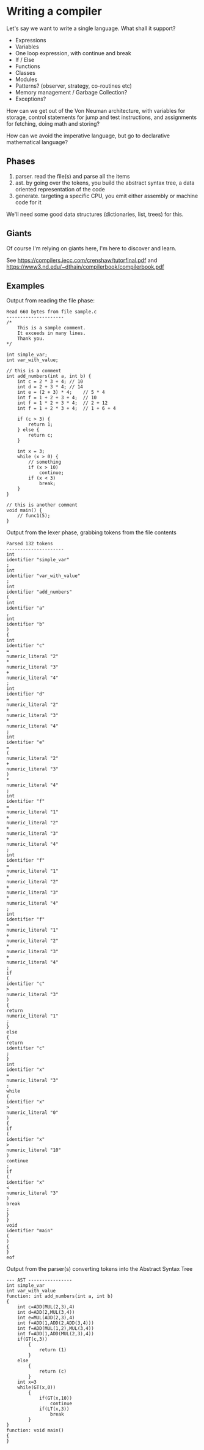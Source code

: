 # Writing a compiler

Let's say we want to write a single language. What shall it support?

* Expressions
* Variables
* One loop expression, with continue and break
* If / Else
* Functions
* Classes
* Modules
* Patterns? (observer, strategy, co-routines etc)
* Memory management / Garbage Collection?
* Exceptions?

How can we get out of the Von Neuman architecture,
with variables for storage, 
control statements for jump and test instructions,
and assignments for fetching, doing math and storing?

How can we avoid the imperative language, but go to 
declarative mathematical language?

## Phases

1. parser. read the file(s) and parse all the items
2. ast. by going over the tokens, you build the abstract syntax tree, 
a data oriented representation of the code
3. generate. targeting a specific CPU, you emit either assembly
or machine code for it

We'll need some good data structures (dictionaries, list, trees) for this.

## Giants

Of course I'm relying on giants here, I'm here to discover and learn.

See https://compilers.iecc.com/crenshaw/tutorfinal.pdf
and https://www3.nd.edu/~dthain/compilerbook/compilerbook.pdf


## Examples

Output from reading the file phase:

```
Read 660 bytes from file sample.c
---------------------
/*
    This is a sample comment.
    It exceeds in many lines.
    Thank you.
*/

int simple_var;
int var_with_value;

// this is a comment
int add_numbers(int a, int b) {
    int c = 2 * 3 + 4; // 10
    int d = 2 + 3 * 4; // 14
    int e = (2 + 3) * 4;    // 5 * 4
    int f = 1 + 2 + 3 + 4;  // 10
    int f = 1 * 2 + 3 * 4;  // 2 + 12
    int f = 1 + 2 * 3 + 4;  // 1 + 6 + 4

    if (c > 3) {
        return 1;
    } else {
        return c;
    }

    int x = 3;
    while (x > 0) {
        // something
        if (x > 10)
            continue;
        if (x < 3)
            break;
    }
}

// this is another comment
void main() {
    // func1(5);
}
```

Output from the lexer phase, grabbing tokens from the file contents

```
Parsed 132 tokens
---------------------
int
identifier "simple_var"
;
int
identifier "var_with_value"
;
int
identifier "add_numbers"
(
int
identifier "a"
,
int
identifier "b"
)
{
int
identifier "c"
=
numeric_literal "2"
*
numeric_literal "3"
+
numeric_literal "4"
;
int
identifier "d"
=
numeric_literal "2"
+
numeric_literal "3"
*
numeric_literal "4"
;
int
identifier "e"
=
(
numeric_literal "2"
+
numeric_literal "3"
)
*
numeric_literal "4"
;
int
identifier "f"
=
numeric_literal "1"
+
numeric_literal "2"
+
numeric_literal "3"
+
numeric_literal "4"
;
int
identifier "f"
=
numeric_literal "1"
*
numeric_literal "2"
+
numeric_literal "3"
*
numeric_literal "4"
;
int
identifier "f"
=
numeric_literal "1"
+
numeric_literal "2"
*
numeric_literal "3"
+
numeric_literal "4"
;
if
(
identifier "c"
>
numeric_literal "3"
)
{
return
numeric_literal "1"
;
}
else
{
return
identifier "c"
;
}
int
identifier "x"
=
numeric_literal "3"
;
while
(
identifier "x"
>
numeric_literal "0"
)
{
if
(
identifier "x"
>
numeric_literal "10"
)
continue
;
if
(
identifier "x"
<
numeric_literal "3"
)
break
;
}
}
void
identifier "main"
(
)
{
}
eof
```

Output from the parser(s) converting tokens into the Abstract Syntax Tree

```
--- AST ----------------
int simple_var
int var_with_value
function: int add_numbers(int a, int b)
{
    int c=ADD(MUL(2,3),4)
    int d=ADD(2,MUL(3,4))
    int e=MUL(ADD(2,3),4)
    int f=ADD(1,ADD(2,ADD(3,4)))
    int f=ADD(MUL(1,2),MUL(3,4))
    int f=ADD(1,ADD(MUL(2,3),4))
    if(GT(c,3))
        {
            return (1)
        }
    else
        {
            return (c)
        }
    int x=3
    while(GT(x,0))
        {
            if(GT(x,10))
                continue
            if(LT(x,3))
                break
        }
}
function: void main()
{
}
```
